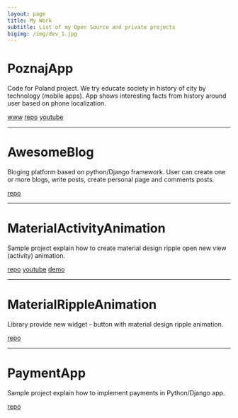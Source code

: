 ```yaml
---
layout: page
title: My Work
subtitle: List of my Open Source and private projects
bigimg: /img/dev_1.jpg
---
```



# PoznajApp

Code for Poland project. We try educate society in history of city by technology (mobile apps). App shows interesting facts from history around user based on phone localization.

[www](http://poznajapp.pl) [repo](https://github.com/KlubJagiellonski/poznaj-app-android) [youtube](https://www.youtube.com/watch?v=fptimxWpI7g)

---
# AwesomeBlog

Bloging platform based on python/Django framework. User can create one or more blogs, write posts, create personal page and comments posts.

[repo](https://github.com/rafalgawlik/AwesomeBlog)

---
# MaterialActivityAnimation

Sample project explain how to create material design ripple open new view (activity) animation.

[repo](https://github.com/rafalgawlik/MaterialActivityAnimations) [youtube](https://youtu.be/f5L89tRstEg)
[demo](https://play.google.com/store/apps/details?id=io.github.rafalgawlik.mdanimations)

---
# MaterialRippleAnimation

Library provide new widget - button with material design ripple animation.


[repo](https://github.com/rafalgawlik/MaterialRippleAnimation)

---
# PaymentApp

Sample project explain how to implement payments in Python/Django app.


[repo](https://github.com/rafalgawlik/PaymentApp)
